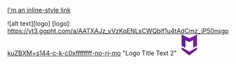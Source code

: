 
[I'm an inline-style link](https://www.youtube.com/watch?v=g-Hb26agBFg)


![alt text][logo]
[logo]: https://yt3.ggpht.com/a/AATXAJz_vVzKqENLsCWQblf1u4tAdCmz_jP50nsgpkuZBXM=s144-c-k-c0xffffffff-no-rj-mo "Logo Title Text 2"
![alt text](https://github.com/adam-p/markdown-here/raw/master/src/common/images/icon48.png "Logo Title Text 1")
